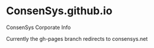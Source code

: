 # ConsenSys.github.io

ConsenSys Corporate Info

Currently the gh-pages branch redirects to consensys.net

